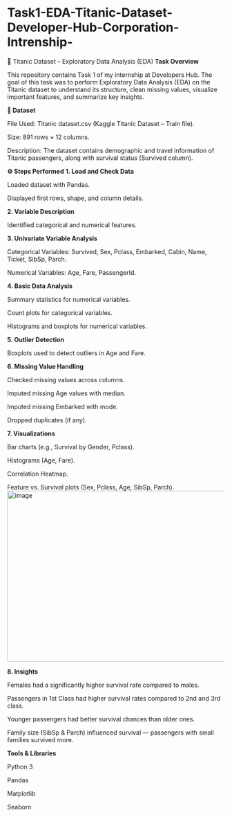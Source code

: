 # Task1-EDA-Titanic-Dataset-Developer-Hub-Corporation-Intrenship-
🚢 Titanic Dataset – Exploratory Data Analysis (EDA)
**Task Overview**

This repository contains Task 1 of my internship at Developers Hub.
The goal of this task was to perform Exploratory Data Analysis (EDA) on the Titanic dataset to understand its structure, clean missing values, visualize important features, and summarize key insights.

**📂 Dataset**

File Used: Titanic dataset.csv (Kaggle Titanic Dataset – Train file).

Size: 891 rows × 12 columns.

Description: The dataset contains demographic and travel information of Titanic passengers, along with survival status (Survived column).

**⚙️ Steps Performed**
**1. Load and Check Data**

Loaded dataset with Pandas.

Displayed first rows, shape, and column details.

**2. Variable Description**

Identified categorical and numerical features.

**3. Univariate Variable Analysis**

Categorical Variables: Survived, Sex, Pclass, Embarked, Cabin, Name, Ticket, SibSp, Parch.

Numerical Variables: Age, Fare, PassengerId.

**4. Basic Data Analysis**

Summary statistics for numerical variables.

Count plots for categorical variables.

Histograms and boxplots for numerical variables.

**5. Outlier Detection**

Boxplots used to detect outliers in Age and Fare.

**6. Missing Value Handling**

Checked missing values across columns.

Imputed missing Age values with median.

Imputed missing Embarked with mode.

Dropped duplicates (if any).

**7. Visualizations**

Bar charts (e.g., Survival by Gender, Pclass).

Histograms (Age, Fare).

Correlation Heatmap.

Feature vs. Survival plots (Sex, Pclass, Age, SibSp, Parch).
<img width="540" height="395" alt="image" src="https://github.com/user-attachments/assets/3fdd4e74-3709-4c0d-bc15-a45413a719ba" />


**8. Insights**

Females had a significantly higher survival rate compared to males.

Passengers in 1st Class had higher survival rates compared to 2nd and 3rd class.

Younger passengers had better survival chances than older ones.

Family size (SibSp & Parch) influenced survival — passengers with small families survived more.

**Tools & Libraries**

Python 3

Pandas

Matplotlib

Seaborn
